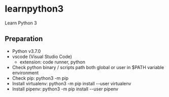# learnpython3
Learn Python 3

## Preparation

- Python v3.7.0
- vscode (Visual Studio Code)
  - extension: code runner, python
- Check python binary / scripts path both global or user in $PATH variable environment
- Check pip: python3 -m pip
- Install virtualenv: python3 -m pip install --user virtualenv
- Install pipenv: python3 -m pip install --user pipenv
